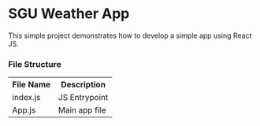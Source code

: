 <h1>SGU Weather App</h1>

<p>
    This simple project demonstrates how to develop a simple app using React JS.
</p>


<h3>File Structure</h3>
<table>
    <tr>
        <th>
            File Name
        </th>
        <th>
            Description
        </th>
    </tr>
    <tr>
        <td>
            index.js
        </td>
        <td>
            JS Entrypoint
        </td>
    </tr>
    <tr>
        <td>
            App.js
        </td>
        <td>
            Main app file
        </td>
    </tr>

</table>

